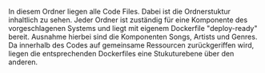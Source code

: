 In diesem Ordner liegen alle Code Files. Dabei ist die Ordnerstuktur inhaltlich zu sehen. Jeder Ordner ist zuständig für eine Komponente des vorgeschlagenen Systems
und liegt mit eigenem Dockerfile "deploy-ready" bereit. Ausnahme hierbei sind die Komponenten Songs, Artists und Genres. Da innerhalb des Codes auf gemeinsame Ressourcen 
zurückgeriffen wird, liegen die entsprechenden Dockerfiles eine Stukuturebene über den anderen.
